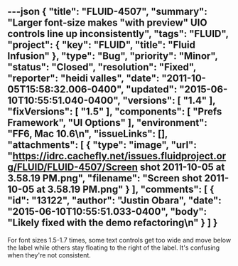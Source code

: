 ---json
{
  "title": "FLUID-4507",
  "summary": "Larger font-size makes \"with preview\" UIO controls line up inconsistently",
  "tags": "FLUID",
  "project": {
    "key": "FLUID",
    "title": "Fluid Infusion"
  },
  "type": "Bug",
  "priority": "Minor",
  "status": "Closed",
  "resolution": "Fixed",
  "reporter": "heidi valles",
  "date": "2011-10-05T15:58:32.006-0400",
  "updated": "2015-06-10T10:55:51.040-0400",
  "versions": [
    "1.4"
  ],
  "fixVersions": [
    "1.5"
  ],
  "components": [
    "Prefs Framework",
    "UI Options"
  ],
  "environment": "FF6, Mac 10.6\n",
  "issueLinks": [],
  "attachments": [
    {
      "type": "image",
      "url": "https://idrc.cachefly.net/issues.fluidproject.org/FLUID/FLUID-4507/Screen shot 2011-10-05 at 3.58.19 PM.png",
      "filename": "Screen shot 2011-10-05 at 3.58.19 PM.png"
    }
  ],
  "comments": [
    {
      "id": "13122",
      "author": "Justin Obara",
      "date": "2015-06-10T10:55:51.033-0400",
      "body": "Likely fixed with the demo refactoring\n"
    }
  ]
}
---
For font sizes 1.5-1.7 times, some text controls get too wide and move below the label while others stay floating to the right of the label. It's confusing when they're not consistent.

        